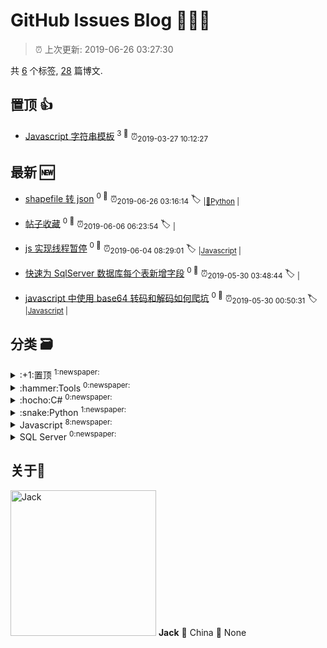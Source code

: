 
# GitHub Issues Blog :tada::tada::tada:
    
> :alarm_clock: 上次更新: 2019-06-26 03:27:30
    
共 [6](https://github.com/topcss/my-notes/labels) 个标签, [28](https://github.com/topcss/my-notes/issues) 篇博文.

## 置顶 :thumbsup: 
- [Javascript 字符串模板](https://github.com/topcss/my-notes/issues/18)  <sup>3 :speech_balloon:</sup>  	 :alarm_clock:<sub>2019-03-27 10:12:27</sub> 
## 最新 :new: 
- [shapefile 转 json](https://github.com/topcss/my-notes/issues/28) <sup>0 :speech_balloon:</sup>  			 :alarm_clock:<sub>2019-06-26 03:16:14</sub> 
 :label: 	<sub>|</sub><sub>[:snake:Python](https://github.com/topcss/my-notes/labels/%3Asnake%3APython)	|	</sub>

- [帖子收藏](https://github.com/topcss/my-notes/issues/27) <sup>0 :speech_balloon:</sup>  			 :alarm_clock:<sub>2019-06-06 06:23:54</sub> 
 :label: 	<sub>|</sub>

- [js 实现线程暂停](https://github.com/topcss/my-notes/issues/26) <sup>0 :speech_balloon:</sup>  			 :alarm_clock:<sub>2019-06-04 08:29:01</sub> 
 :label: 	<sub>|</sub><sub>[Javascript](https://github.com/topcss/my-notes/labels/Javascript)	|	</sub>

- [快速为 SqlServer 数据库每个表新增字段](https://github.com/topcss/my-notes/issues/25) <sup>0 :speech_balloon:</sup>  			 :alarm_clock:<sub>2019-05-30 03:48:44</sub> 
 :label: 	<sub>|</sub>

- [javascript 中使用 base64 转码和解码如何爬坑](https://github.com/topcss/my-notes/issues/24) <sup>0 :speech_balloon:</sup>  			 :alarm_clock:<sub>2019-05-30 00:50:31</sub> 
 :label: 	<sub>|</sub><sub>[Javascript](https://github.com/topcss/my-notes/labels/Javascript)	|	</sub>

## 分类  :card_file_box: 

<details>
<summary>:+1:置顶	<sup>1:newspaper:</sup></summary>
- [Javascript 字符串模板](https://github.com/topcss/my-notes/issues/18)  <sup>3 :speech_balloon:</sup>  	 :alarm_clock:<sub>2019-03-27 10:12:27</sub> 

</details>

<details>
<summary>:hammer:Tools	<sup>0:newspaper:</sup></summary>

</details>

<details>
<summary>:hocho:C#	<sup>0:newspaper:</sup></summary>

</details>

<details>
<summary>:snake:Python	<sup>1:newspaper:</sup></summary>
- [shapefile 转 json](https://github.com/topcss/my-notes/issues/28)  <sup>0 :speech_balloon:</sup>  	 :alarm_clock:<sub>2019-06-26 03:16:14</sub> 

</details>

<details>
<summary>Javascript	<sup>8:newspaper:</sup></summary>
- [js 实现线程暂停](https://github.com/topcss/my-notes/issues/26)  <sup>0 :speech_balloon:</sup>  	 :alarm_clock:<sub>2019-06-04 08:29:01</sub> 
- [javascript 中使用 base64 转码和解码如何爬坑](https://github.com/topcss/my-notes/issues/24)  <sup>0 :speech_balloon:</sup>  	 :alarm_clock:<sub>2019-05-30 00:50:31</sub> 
- [jquery3 post传参下载文件能正确获得返回状态的方法](https://github.com/topcss/my-notes/issues/23)  <sup>0 :speech_balloon:</sup>  	 :alarm_clock:<sub>2019-05-28 03:32:55</sub> 
- [js1k使用的在线压缩js](https://github.com/topcss/my-notes/issues/22)  <sup>0 :speech_balloon:</sup>  	 :alarm_clock:<sub>2019-05-28 03:31:02</sub> 
- [一个handsometable的dome，实现了对增加，修改的操作。](https://github.com/topcss/my-notes/issues/21)  <sup>0 :speech_balloon:</sup>  	 :alarm_clock:<sub>2019-05-28 03:29:48</sub> 
- [不同浏览器中，处理跨iframe传参调用方法](https://github.com/topcss/my-notes/issues/20)  <sup>0 :speech_balloon:</sup>  	 :alarm_clock:<sub>2019-05-28 03:29:11</sub> 
- [Javascript 字符串模板](https://github.com/topcss/my-notes/issues/18)  <sup>3 :speech_balloon:</sup>  	 :alarm_clock:<sub>2019-03-27 10:12:27</sub> 
- [JqGrid 常用操作](https://github.com/topcss/my-notes/issues/1)  <sup>0 :speech_balloon:</sup>  	 :alarm_clock:<sub>2018-09-27 06:36:41</sub> 

</details>

<details>
<summary>SQL Server	<sup>0:newspaper:</sup></summary>

</details>

## 关于:boy: 
[<img alt="Jack" src="https://avatars1.githubusercontent.com/u/2252451?v=4" width="233"/>](https://github.com/topcss)
**Jack**
:round_pushpin: China
:black_flag: None
